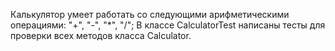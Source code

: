 Калькулятор умеет работать со следующими арифметическими операциями: "+", "-", "*", "/";
В классе CalculatorTest написаны тесты для проверки всех методов класса Calculator.
